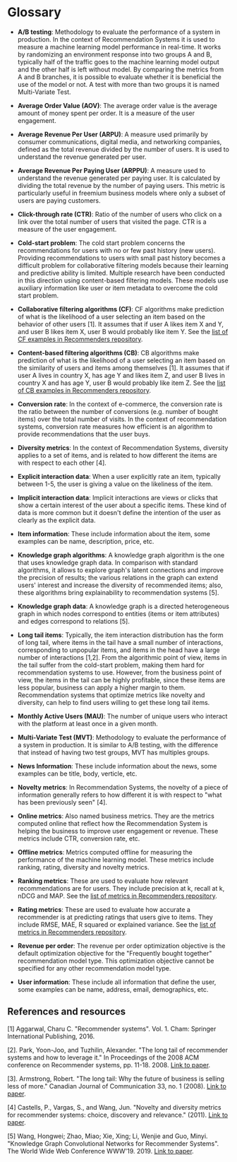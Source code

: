 <!--
Copyright (c) Recommenders contributors.
Licensed under the MIT License.
-->

# Glossary

* **A/B testing**: Methodology to evaluate the performance of a system in production. In the context of Recommendation Systems it is used to measure a machine learning model performance in real-time. It works by randomizing an environment response into two groups A and B, typically half of the traffic goes to the machine learning model output and the other half is left without model. By comparing the metrics from A and B branches, it is possible to evaluate whether it is beneficial the use of the model or not. A test with more than two groups it is named Multi-Variate Test.

* **Average Order Value (AOV)**: The average order value is the average amount of money spent per order. It is a measure of the user engagement.

* **Average Revenue Per User (ARPU)**: A measure used primarily by consumer communications, digital media, and networking companies, defined as the total revenue divided by the number of users. It is used to understand the revenue generated per user.

* **Average Revenue Per Paying User (ARPPU)**: A measure used to understand the revenue generated per paying user. It is calculated by dividing the total revenue by the number of paying users. This metric is particularly useful in freemium business models where only a subset of users are paying customers.

* **Click-through rate (CTR)**: Ratio of the number of users who click on a link over the total number of users that visited the page. CTR is a measure of the user engagement.

* **Cold-start problem**: The cold start problem concerns the recommendations for users with no or few past history (new users). Providing recommendations to users with small past history becomes a difficult problem for collaborative filtering models because their learning and predictive ability is limited. Multiple research have been conducted in this direction using content-based filtering models. These models use auxiliary information like user or item metadata to overcome the cold start problem.

* **Collaborative filtering algorithms (CF)**: CF algorithms make prediction of what is the likelihood of a user selecting an item based on the behavior of other users [1]. It assumes that if user A likes item X and Y, and user B likes item X, user B would probably like item Y. See the [list of CF examples in Recommenders repository](examples/02_model_collaborative_filtering).

* **Content-based filtering algorithms (CB)**: CB algorithms make prediction of what is the likelihood of a user selecting an item based on the similarity of users and items among themselves [1]. It assumes that if user A lives in country X, has age Y and likes item Z, and user B lives in country X and has age Y, user B would probably like item Z. See the [list of CB examples in Recommenders repository](examples/02_model_content_based_filtering).

* **Conversion rate**: In the context of e-commerce, the conversion rate is the ratio between the number of conversions (e.g. number of bought items) over the total number of visits. In the context of recommendation systems, conversion rate measures how efficient is an algorithm to provide recommendations that the user buys.

* **Diversity metrics**: In the context of Recommendation Systems,  diversity applies to a set of items, and is related to how different the items are with respect to each other [4].

* **Explicit interaction data**: When a user explicitly rate an item, typically between 1-5, the user is giving a value on the likeliness of the item. 

* **Implicit interaction data**: Implicit interactions are views or clicks that show a certain interest of the user about a specific items. These kind of data is more common but it doesn't define the intention of the user as clearly as the explicit data.

* **Item information**: These include information about the item, some examples can be name, description, price, etc.

* **Knowledge graph algorithms**: A knowledge graph algorithm is the one that uses knowledge graph data. In comparison with standard algorithms, it allows to explore graph's latent connections and improve the precision of results; the various relations in the graph can extend users' interest and increase the diversity of recommended items; also, these algorithms bring explainability to recommendation systems [5].

* **Knowledge graph data**: A knowledge graph is a directed heterogeneous graph in which nodes correspond to entities (items or item attributes) and edges correspond to relations [5].

* **Long tail items**: Typically, the item interaction distribution has the form of long tail, where items in the tail have a small number of interactions, corresponding to unpopular items, and items in the head have a large number of interactions [1,2]. From the algorithmic point of view, items in the tail suffer from the cold-start problem, making them hard for recommendation systems to use. However, from the business point of view, the items in the tail can be highly profitable, since these items are less popular, business can apply a higher margin to them. Recommendation systems that optimize metrics like novelty and diversity, can help to find users willing to get these long tail items. 

* **Monthly Active Users (MAU)**: The number of unique users who interact with the platform at least once in a given month.

* **Multi-Variate Test (MVT)**: Methodology to evaluate the performance of a system in production. It is similar to A/B testing, with the difference that instead of having two test groups, MVT has multiples groups.

* **News Information**: These include information about the news, some examples can be title, body, verticle, etc.

* **Novelty metrics**: In Recommendation Systems, the novelty of a piece of information generally refers to how different it is with respect to "what has been previously seen" [4].

* **Online metrics**: Also named business metrics. They are the metrics computed online that reflect how the Recommendation System is helping the business to improve user engagement or revenue. These metrics include CTR, conversion rate, etc.

* **Offline metrics**: Metrics computed offline for measuring the performance of the machine learning model. These metrics include ranking, rating, diversity and novelty metrics.

* **Ranking metrics**: These are used to evaluate how relevant recommendations are for users. They include precision at k, recall at k, nDCG and MAP. See the [list of metrics in Recommenders repository](examples/03_evaluate).

* **Rating metrics**: These are used to evaluate how accurate a recommender is at predicting ratings that users give to items. They include RMSE, MAE, R squared or explained variance. See the [list of metrics in Recommenders repository](examples/03_evaluate).

* **Revenue per order**: The revenue per order optimization objective is the default optimization objective for the "Frequently bought together" recommendation model type. This optimization objective cannot be specified for any other recommendation model type.

* **User information**: These include all information that define the user, some examples can be name, address, email, demographics, etc. 


## References and resources

[1] Aggarwal, Charu C. "Recommender systems". Vol. 1. Cham: Springer International Publishing, 2016.

[2]. Park, Yoon-Joo, and Tuzhilin, Alexander. "The long tail of recommender systems and how to leverage it." In Proceedings of the 2008 ACM conference on Recommender systems, pp. 11-18. 2008. [Link to paper](http://people.stern.nyu.edu/atuzhili/pdf/Park-Tuzhilin-RecSys08-final.pdf).

[3]. Armstrong, Robert. "The long tail: Why the future of business is selling less of more." Canadian Journal of Communication 33, no. 1 (2008). [Link to paper](https://www.cjc-online.ca/index.php/journal/article/view/1946/3141).

[4] Castells, P., Vargas, S., and Wang, Jun. "Novelty and diversity metrics for recommender systems: choice, discovery and relevance." (2011). [Link to paper](https://repositorio.uam.es/bitstream/handle/10486/666094/novelty_castells_DDR_2011.pdf?sequence=1).

[5] Wang, Hongwei; Zhao, Miao; Xie, Xing; Li, Wenjie and Guo, Minyi. "Knowledge Graph Convolutional Networks for Recommender Systems". The World Wide Web Conference WWW'19. 2019. [Link to paper](https://arxiv.org/abs/1904.12575).
